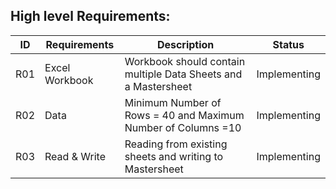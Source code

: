 ##  High level Requirements:
| ID | Requirements | Description | Status |
| --- | --- | --- | --- |
| R01 | Excel Workbook | Workbook should contain multiple Data Sheets and a Mastersheet | Implementing |
| R02 | Data | Minimum Number of Rows = 40 and Maximum Number of Columns =10 | Implementing |
| R03| Read & Write|  Reading from existing sheets and writing to Mastersheet | Implementing |
